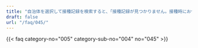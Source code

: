 ```yaml
---
title: "自治体を選択して接種記録を検索すると、「接種記録が見つかりません。接種時にお住まいの市区町村を選択しているか確認してください。」と表示されます。どうすれば良いですか。"
draft: false
url: "/faq/045/"
---
```


{{< faq category-no="005" category-sub-no="004" no="045" >}}
